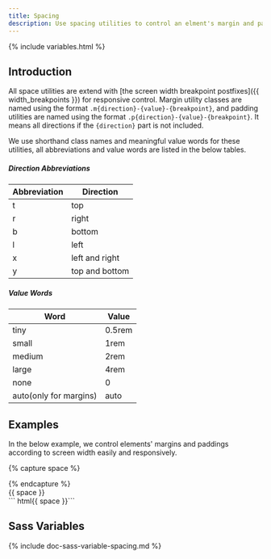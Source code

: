 ```yaml
---
title: Spacing
description: Use spacing utilities to control an elment's margin and padding responsively.
---
```



{% include variables.html %}


## Introduction
All space utilities are extend with
[the screen width breakpoint postfixes]({{ width_breakpoints }})
for responsive control. Margin utility classes are named using the format
`.m{direction}-{value}-{breakpoint}`, and padding utilities are named using the format
`.p{direction}-{value}-{breakpoint}`. It means all directions if
the `{direction}` part is not included.

We use shorthand class names and meaningful value words for these utilities,
all abbreviations and value words are listed in the below tables.

##### Direction Abbreviations
<div class="table table-border mb-small">
  <table>
    <thead>
      <tr><th>Abbreviation</th><th>Direction</th></tr>
    </thead>
    <tbody>
      <tr><td>t</td><td>top</td></tr>
      <tr><td>r</td><td>right</td></tr>
      <tr><td>b</td><td>bottom</td></tr>
      <tr><td>l</td><td>left</td></tr>
      <tr><td>x</td><td>left and right</td></tr>
      <tr><td>y</td><td>top and bottom</td></tr>
    </tbody>
  </table>
</div>


##### Value Words
<div class="table table-border mb-small">
  <table>
    <thead>
      <tr><th>Word</th><th>Value</th></tr>
    </thead>
    <tbody>
      <tr><td>tiny</td><td>0.5rem</td></tr>
      <tr><td>small</td><td>1rem</td></tr>
      <tr><td>medium</td><td>2rem</td></tr>
      <tr><td>large</td><td>4rem</td></tr>
      <tr><td>none</td><td>0</td></tr>
      <tr><td>auto(only for margins)</td><td>auto</td></tr>
    </tbody>
  </table>
</div>

## Examples
In the below example, we control elements' margins and paddings according to screen width easily and responsively.

{% capture space %}
<div class="p-small px-medium-m py-large-l bc-primary">
  <div class="bc-danger">
    <div class="p-large mx-small my-medium-m m-large-l bc-dark"></div>
  </div>
</div>
{% endcapture %}
<div class="example">
  {{ space }}
</div>
``` html{{ space }}```



## Sass Variables

{% include doc-sass-variable-spacing.md %}